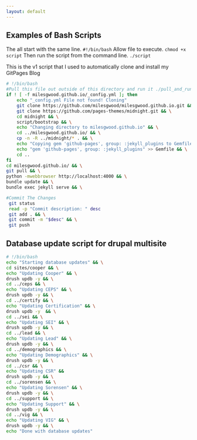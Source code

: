 ```yaml
---
layout: default
---
```


## Examples of Bash Scripts

The all start with the same line.
`#!/bin/bash`
Allow file to execute.
`chmod +x script`
Then run the script from the command line.
`./script`

This is the v1 script that I used to automatically clone and install my GitPages Blog

```bash
# !/bin/bash
#Pull this file out outside of this directory and run it ./pull_and_run
if ! [ -f milesgwood.github.io/_config.yml ]; then
    echo "_config.yml File not found! Cloning"
    git clone https://github.com/milesgwood/milesgwood.github.io.git && \
    git clone https://github.com/pages-themes/midnight.git && \
    cd midnight && \
    script/bootstrap && \
    echo "Changing directory to milesgwood.github.io" && \
    cd ../milesgwood.github.io/ && \
    cp -n -R ../midnight/* . && \
    echo "Copying gem 'github-pages', group: :jekyll_plugins to Gemfile"
    echo "gem 'github-pages', group: :jekyll_plugins" >> Gemfile && \
    cd ..
fi
cd milesgwood.github.io/ && \
git pull && \
python -mwebbrowser http://localhost:4000 && \
bundle update && \
bundle exec jekyll serve && \

#Commit The Changes
 git status
 read -p "Commit description: " desc
 git add . && \
 git commit -m "$desc" && \
 git push
 ```
## Database update script for drupal multisite
```bash
# !/bin/bash
echo "Starting database updates" && \
cd sites/cooper && \
echo "Updating Cooper" && \
drush updb -y && \
cd ../ceps && \
echo "Updating CEPS" && \
drush updb -y && \
cd ../certify && \
echo "Updating Certification" && \
drush updb -y  && \
cd ../sei && \
echo "Updating SEI" && \
drush updb -y && \
cd ../lead && \
echo "Updating Lead" && \
drush updb -y && \
cd ../demographics && \
echo "Updating Demographics" && \
drush updb -y && \
cd ../csr && \
echo "Updating CSR" &&
drush updb -y && \
cd ../sorensen && \
echo "Updating Sorensen" && \
drush updb -y && \
cd ../support && \
echo "Updating Support" && \
drush updb -y && \
cd ../vig && \
echo "Updating VIG" && \
drush updb -y && \
echo "Done with database updates"
```
